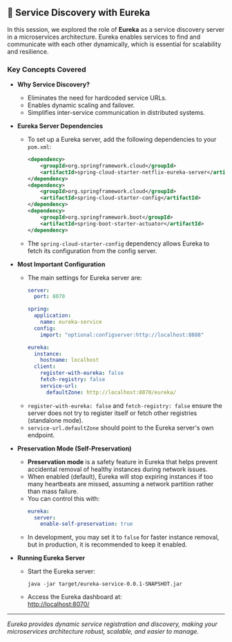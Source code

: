 ## 🧭 Service Discovery with Eureka

In this session, we explored the role of **Eureka** as a service discovery server in a microservices architecture. Eureka enables services to find and communicate with each other dynamically, which is essential for scalability and resilience.

### Key Concepts Covered

- **Why Service Discovery?**
  - Eliminates the need for hardcoded service URLs.
  - Enables dynamic scaling and failover.
  - Simplifies inter-service communication in distributed systems.

- **Eureka Server Dependencies**
  - To set up a Eureka server, add the following dependencies to your `pom.xml`:
    ```xml
    <dependency>
        <groupId>org.springframework.cloud</groupId>
        <artifactId>spring-cloud-starter-netflix-eureka-server</artifactId>
    </dependency>
    <dependency>
        <groupId>org.springframework.cloud</groupId>
        <artifactId>spring-cloud-starter-config</artifactId>
    </dependency>
    <dependency>
        <groupId>org.springframework.boot</groupId>
        <artifactId>spring-boot-starter-actuator</artifactId>
    </dependency>
    ```
  - The `spring-cloud-starter-config` dependency allows Eureka to fetch its configuration from the config server.

- **Most Important Configuration**
  - The main settings for Eureka server are:
    ```yaml
    server:
      port: 8070

    spring:
      application:
        name: eureka-service
      config:
        import: "optional:configserver:http://localhost:8888"

    eureka:
      instance:
        hostname: localhost
      client:
        register-with-eureka: false
        fetch-registry: false
        service-url:
          defaultZone: http://localhost:8070/eureka/
    ```
  - `register-with-eureka: false` and `fetch-registry: false` ensure the server does not try to register itself or fetch other registries (standalone mode).
  - `service-url.defaultZone` should point to the Eureka server's own endpoint.

- **Preservation Mode (Self-Preservation)**
  - **Preservation mode** is a safety feature in Eureka that helps prevent accidental removal of healthy instances during network issues.
  - When enabled (default), Eureka will stop expiring instances if too many heartbeats are missed, assuming a network partition rather than mass failure.
  - You can control this with:
    ```yaml
    eureka:
      server:
        enable-self-preservation: true
    ```
  - In development, you may set it to `false` for faster instance removal, but in production, it is recommended to keep it enabled.

- **Running Eureka Server**
  - Start the Eureka server:
    ```
    java -jar target/eureka-service-0.0.1-SNAPSHOT.jar
    ```
  - Access the Eureka dashboard at:  
    [http://localhost:8070/](http://localhost:8070/)

---

*Eureka provides dynamic service registration and discovery, making your microservices architecture robust, scalable, and easier to manage.*